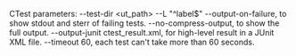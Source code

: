 CTest parameters:
    --test-dir <ut_path>
    --L "^label$"
    --output-on-failure, to show stdout and sterr of failing tests.
    --no-compress-output, to show the full output.
    --output-junit ctest_result.xml, for high-level result in a JUnit XML file.
    --timeout 60, each test can't take more than 60 seconds.
